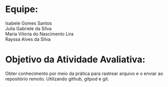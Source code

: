 # Equipe:

Isabele Gomes Santos <br>
Julia Gabriele da Silva <br>
Maria Vitoria do Nascimento Lira <br>
Rayssa Alves da Silva <br>


# Objetivo  da Atividade Avaliativa:

Obter conhecimento por meio da prática para rastrear arquivo e o enviar ao repositório remoto. Utilizando github, gitpod e git.

